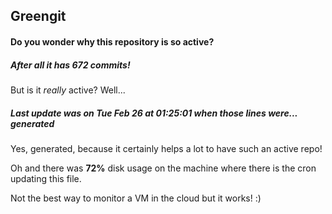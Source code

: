 ## Greengit

#### Do you wonder why this repository is so active?

##### After all it has 672 commits!

But is it *really* active? Well...

##### Last update was on Tue Feb 26 at 01:25:01 when those lines were... generated

Yes, generated, because it certainly helps a lot to have such an active repo!

Oh and there was **72%** disk usage on the machine
where there is the cron updating this file.

Not the best way to monitor a VM in the cloud but it works! :)
